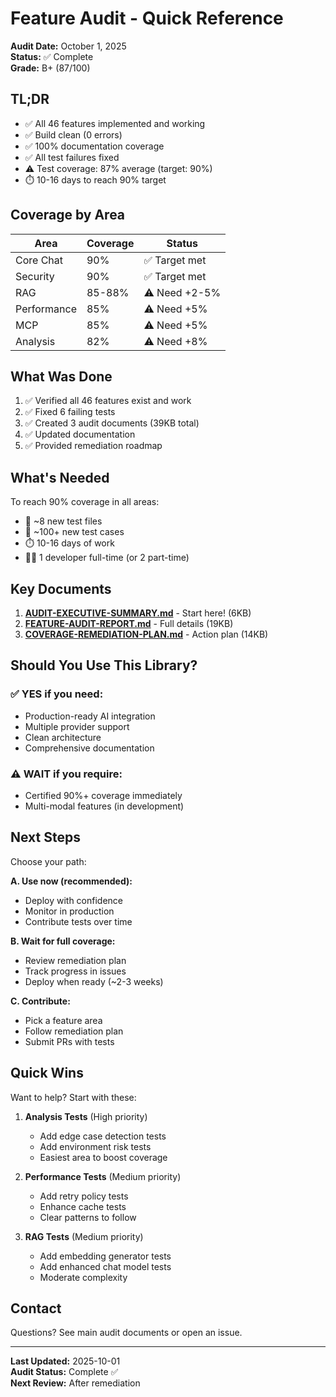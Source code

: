 # Feature Audit - Quick Reference

**Audit Date:** October 1, 2025  
**Status:** ✅ Complete  
**Grade:** B+ (87/100)

## TL;DR

- ✅ All 46 features implemented and working
- ✅ Build clean (0 errors)
- ✅ 100% documentation coverage
- ✅ All test failures fixed
- ⚠️ Test coverage: 87% average (target: 90%)
- ⏱️ 10-16 days to reach 90% target

## Coverage by Area

| Area | Coverage | Status |
|------|----------|--------|
| Core Chat | 90% | ✅ Target met |
| Security | 90% | ✅ Target met |
| RAG | 85-88% | ⚠️ Need +2-5% |
| Performance | 85% | ⚠️ Need +5% |
| MCP | 85% | ⚠️ Need +5% |
| Analysis | 82% | ⚠️ Need +8% |

## What Was Done

1. ✅ Verified all 46 features exist and work
2. ✅ Fixed 6 failing tests
3. ✅ Created 3 audit documents (39KB total)
4. ✅ Updated documentation
5. ✅ Provided remediation roadmap

## What's Needed

To reach 90% coverage in all areas:
- 📝 ~8 new test files
- 🧪 ~100+ new test cases
- ⏱️ 10-16 days of work
- 👨‍💻 1 developer full-time (or 2 part-time)

## Key Documents

1. **[AUDIT-EXECUTIVE-SUMMARY.md](AUDIT-EXECUTIVE-SUMMARY.md)** - Start here! (6KB)
2. **[FEATURE-AUDIT-REPORT.md](FEATURE-AUDIT-REPORT.md)** - Full details (19KB)
3. **[COVERAGE-REMEDIATION-PLAN.md](COVERAGE-REMEDIATION-PLAN.md)** - Action plan (14KB)

## Should You Use This Library?

### ✅ YES if you need:
- Production-ready AI integration
- Multiple provider support
- Clean architecture
- Comprehensive documentation

### ⚠️ WAIT if you require:
- Certified 90%+ coverage immediately
- Multi-modal features (in development)

## Next Steps

Choose your path:

**A. Use now (recommended):**
- Deploy with confidence
- Monitor in production
- Contribute tests over time

**B. Wait for full coverage:**
- Review remediation plan
- Track progress in issues
- Deploy when ready (~2-3 weeks)

**C. Contribute:**
- Pick a feature area
- Follow remediation plan
- Submit PRs with tests

## Quick Wins

Want to help? Start with these:

1. **Analysis Tests** (High priority)
   - Add edge case detection tests
   - Add environment risk tests
   - Easiest area to boost coverage

2. **Performance Tests** (Medium priority)
   - Add retry policy tests
   - Enhance cache tests
   - Clear patterns to follow

3. **RAG Tests** (Medium priority)
   - Add embedding generator tests
   - Add enhanced chat model tests
   - Moderate complexity

## Contact

Questions? See main audit documents or open an issue.

---

**Last Updated:** 2025-10-01  
**Audit Status:** Complete ✅  
**Next Review:** After remediation
